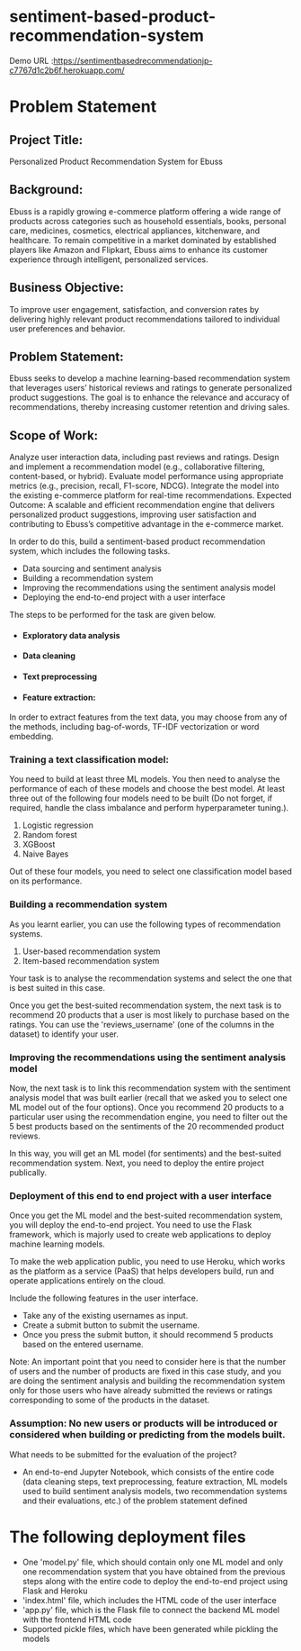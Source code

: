 # sentiment-based-product-recommendation-system

Demo URL :https://sentimentbasedrecommendationjp-c7767d1c2b6f.herokuapp.com/
# Problem Statement

## Project Title:
Personalized Product Recommendation System for Ebuss

## Background:
Ebuss is a rapidly growing e-commerce platform offering a wide range of products across categories such as household essentials, books, personal care, medicines, cosmetics, electrical appliances, kitchenware, and healthcare. To remain competitive in a market dominated by established players like Amazon and Flipkart, Ebuss aims to enhance its customer experience through intelligent, personalized services.

## Business Objective:
To improve user engagement, satisfaction, and conversion rates by delivering highly relevant product recommendations tailored to individual user preferences and behavior.

## Problem Statement:
Ebuss seeks to develop a machine learning-based recommendation system that leverages users’ historical reviews and ratings to generate personalized product suggestions. The goal is to enhance the relevance and accuracy of recommendations, thereby increasing customer retention and driving sales.

## Scope of Work:

Analyze user interaction data, including past reviews and ratings.
Design and implement a recommendation model (e.g., collaborative filtering, content-based, or hybrid).
Evaluate model performance using appropriate metrics (e.g., precision, recall, F1-score, NDCG).
Integrate the model into the existing e-commerce platform for real-time recommendations.
Expected Outcome:
A scalable and efficient recommendation engine that delivers personalized product suggestions, improving user satisfaction and contributing to Ebuss’s competitive advantage in the e-commerce market.

 

In order to do this, build a sentiment-based product recommendation system, which includes the following tasks.

- Data sourcing and sentiment analysis
- Building a recommendation system
- Improving the recommendations using the sentiment analysis model
- Deploying the end-to-end project with a user interface


The steps to be performed for the task are given below.

- #### Exploratory data analysis

- #### Data cleaning

- #### Text preprocessing

- #### Feature extraction: 
In order to extract features from the text data, you may choose from any of the methods, including bag-of-words, TF-IDF vectorization or word embedding.

### Training a text classification model: 
You need to build at least three ML models. You then need to analyse the performance of each of these models and choose the best model. At least three out of the following four models need to be built (Do not forget, if required, handle the class imbalance and perform hyperparameter tuning.). 
1. Logistic regression
2. Random forest
3. XGBoost
4. Naive Bayes

Out of these four models, you need to select one classification model based on its performance.

### Building a recommendation system
As you learnt earlier, you can use the following types of recommendation systems.

 

1. User-based recommendation system
2. Item-based recommendation system

 

Your task is to analyse the recommendation systems and select the one that is best suited in this case. 

 

Once you get the best-suited recommendation system, the next task is to recommend 20 products that a user is most likely to purchase based on the ratings. You can use the 'reviews_username' (one of the columns in the dataset) to identify your user. 

 

### Improving the recommendations using the sentiment analysis model
Now, the next task is to link this recommendation system with the sentiment analysis model that was built earlier (recall that we asked you to select one ML model out of the four options). Once you recommend 20 products to a particular user using the recommendation engine, you need to filter out the 5 best products based on the sentiments of the 20 recommended product reviews. 

 

In this way, you will get an ML model (for sentiments) and the best-suited recommendation system. Next, you need to deploy the entire project publically.

 

### Deployment of this end to end project with a user interface
Once you get the ML model and the best-suited recommendation system, you will deploy the end-to-end project. You need to use the Flask framework, which is majorly used to create web applications to deploy machine learning models.

 

To make the web application public, you need to use Heroku, which works as the platform as a service (PaaS) that helps developers build, run and operate applications entirely on the cloud.

 

Include the following features in the user interface.

- Take any of the existing usernames as input.
- Create a submit button to submit the username.
- Once you press the submit button, it should recommend 5 products based on the entered username.

Note: An important point that you need to consider here is that the number of users and the number of products are fixed in this case study, and you are doing the sentiment analysis and building the recommendation system only for those users who have already submitted the reviews or ratings corresponding to some of the products in the dataset. 


### Assumption: No new users or products will be introduced or considered when building or predicting from the models built.

 

What needs to be submitted for the evaluation of the project?

- An end-to-end Jupyter Notebook, which consists of the entire code (data cleaning steps, text preprocessing, feature extraction, ML models used to build sentiment analysis models, two recommendation systems and their evaluations, etc.) of the problem statement defined
# The following deployment files
- One 'model.py' file, which should contain only one ML model and only one recommendation system that you have obtained from the previous steps along with the entire code to deploy the end-to-end project using Flask and Heroku
- 'index.html' file, which includes the HTML code of the user interface
- 'app.py' file, which is the Flask file to connect the backend ML model with the frontend HTML code
- Supported pickle files, which have been generated while pickling the models

